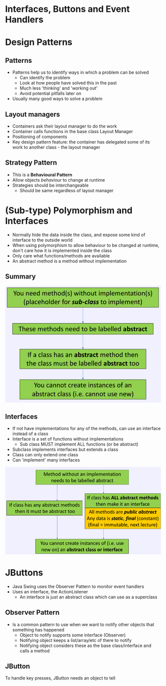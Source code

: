 # Interfaces, Buttons and Event Handlers

# Design Patterns
## Patterns
- Patterns help us to identify ways in which a problem can be solved
	- Can identify the problem
	- Look at how people have solved this in the past
	- Much less 'thinking' and 'working out'
	- Avoid potential pitfalls later on
- Usually many good ways to solve a problem

## Layout managers
- Containers ask their layout manager to do the work
- Container calls functions in the base class Layout Manager
- Positioning of components
- Key design pattern feature: the container has delegated some of its work to another class - the layout manager

## Strategy Pattern
- This is a **Behavioural Pattern**
- Allow objects *behaviour* to change at runtime
- Strategies should be interchangeable
	- Should be same regardless of layout manager

# (Sub-type) Polymorphism and Interfaces

- Normally hide the data inside the class, and expose some kind of interface to the outside world
- When using polymorphism to allow behaviour to be changed at runtime, don't care how it is implemented inside the class
- Only care what functions/methods are available
- An abstract method is a method without implementation

## Summary
![f87da27f009e80ac44f76bfdfeea4829.png](../../_resources/f87da27f009e80ac44f76bfdfeea4829.png)

## Interfaces
- If not have implementations for any of the methods, can use an interface instead of a class
- Interface is a set of functions without implementations
	-	Sub class MUST implement ALL functions (or be abstract)
- Subclass implements interfaces but extends a class
- Class can only extend one class
- Can 'implement' many interfaces 

![0f2b520542f1af9f746049562e6f4094.png](../../_resources/0f2b520542f1af9f746049562e6f4094.png)

# JButtons
- Java Swing uses the Observer Pattern to monitor event handlers
- Uses an interface, the ActionListener
	-	An interface is just an abstract class which can use as a superclass

## Observer Pattern
- Is a common pattern to use when we want to notify other objects that something has happened
	- Object to notify supports some interface (Observer)
	- Notifying object keeps a list/array/etc of there to notify
	- Notifying object considers these as the base class/interface and calls a method

## JButton
To handle key presses, JButton needs an object to tell